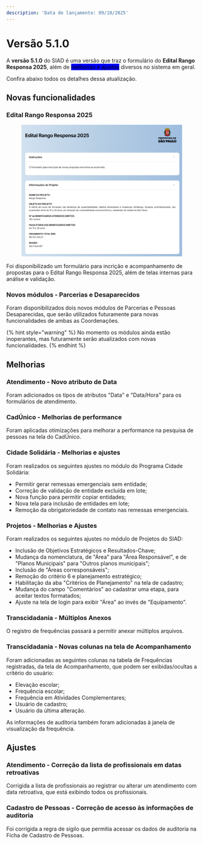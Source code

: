 ```yaml
---
description: 'Data de lançamento: 09/10/2025'
---
```


# Versão 5.1.0

A **versão 5.1.0** do SIAD é uma versão que traz o formulário do **Edital Rango Responsa 2025**, além de <mark style="background-color:blue;">melhorias e ajustes</mark> diversos no sistema em geral.

Confira abaixo todos os detalhes dessa atualização.

## Novas funcionalidades

### Edital Rango Responsa 2025

<figure><img src="../../.gitbook/assets/image (193).png" alt=""><figcaption></figcaption></figure>

Foi disponibilizado um formulário para incrição e acompanhamento de propostas para o Edital Rango Responsa 2025, além de telas internas para análise e validação.

### Novos módulos - Parcerias e Desaparecidos

Foram disponibilizados dois novos módulos de Parcerias e Pessoas Desaparecidas, que serão utilizados futuramente para novas funcionalidades de ambas as Coordenações.

{% hint style="warning" %}
No momento os módulos ainda estão inoperantes, mas futuramente serão atualizados com novas funcionalidades.
{% endhint %}

## Melhorias

### Atendimento - Novo atributo de Data

Foram adicionados os tipos de atributos "Data" e "Data/Hora" para os formulários de atendimento.

### CadÚnico - Melhorias de performance

Foram aplicadas otimizações para melhorar a performance na pesquisa de pessoas na tela do CadÚnico.

### Cidade Solidária - Melhorias e ajustes

Foram realizados os seguintes ajustes no módulo do Programa Cidade Solidária:

* Permitir gerar remessas emergenciais sem entidade;
* Correção de validação de entidade excluída em lote;
* Nova função para permitir copiar entidades;
* Nova tela para inclusão de entidades em lote;
* Remoção da obrigatoriedade de contato nas remessas emergenciais.

### Projetos - Melhorias e Ajustes

Foram realizados os seguintes ajustes no módulo de Projetos do SIAD:

* Inclusão de Objetivos Estratégicos e Resultados-Chave;
* Mudança da nomenclatura, de "Área" para "Área Responsável", e de "Planos Municipais" para "Outros planos municipais";
* Inclusão de "Áreas corresponsáveis";
* Remoção do critério 6 e planejamento estratégico;
* Habilitação da aba "Critérios de Planejamento" na tela de cadastro;
* Mudança do campo "Comentários" ao cadastrar uma etapa, para aceitar textos formatados;
* Ajuste na tela de login para exibir "Área" ao invés de "Equipamento".

### Transcidadania - Múltiplos Anexos

O registro de frequências passará a permitir anexar múltiplos arquivos.

### Transcidadania - Novas colunas na tela de Acompanhamento

Foram adicionadas as seguintes colunas na tabela de Frequências registradas, da tela de Acompanhamento, que podem ser exibidas/ocultas a critério do usuário:

* Elevação escolar;
* Frequência escolar;
* Frequência em Atividades Complementares;
* Usuário de cadastro;
* Usuário da última alteração.

As informações de auditoria também foram adicionadas à janela de visualização da frequência.

## Ajustes

### Atendimento - Correção da lista de profissionais em datas retroativas

Corrigida a lista de profissionais ao registrar ou alterar um atendimento com data retroativa, que está exibindo todos os profissionais.

### Cadastro de Pessoas - Correção de acesso às informações de auditoria

Foi corrigida a regra de sigilo que permitia acessar os dados de auditoria na Ficha de Cadastro de Pessoas.
